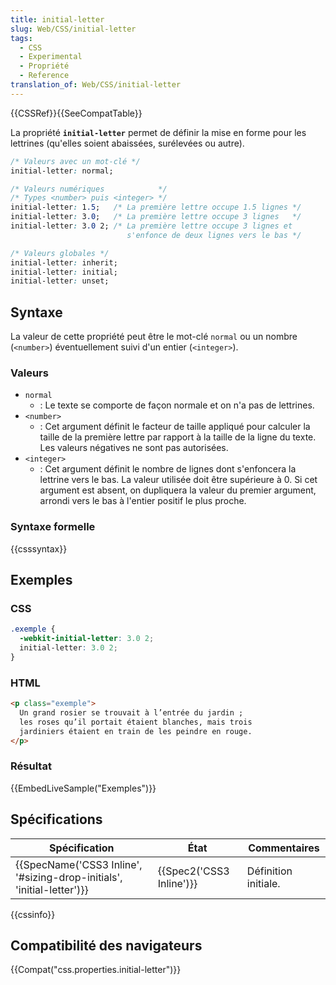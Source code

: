```yaml
---
title: initial-letter
slug: Web/CSS/initial-letter
tags:
  - CSS
  - Experimental
  - Propriété
  - Reference
translation_of: Web/CSS/initial-letter
---
```

{{CSSRef}}{{SeeCompatTable}}

La propriété **`initial-letter`** permet de définir la mise en forme pour les lettrines (qu'elles soient abaissées, surélevées ou autre).

```css
/* Valeurs avec un mot-clé */
initial-letter: normal;

/* Valeurs numériques            */
/* Types <number> puis <integer> */
initial-letter: 1.5;   /* La première lettre occupe 1.5 lignes */
initial-letter: 3.0;   /* La première lettre occupe 3 lignes   */
initial-letter: 3.0 2; /* La première lettre occupe 3 lignes et
                          s'enfonce de deux lignes vers le bas */

/* Valeurs globales */
initial-letter: inherit;
initial-letter: initial;
initial-letter: unset;
```

## Syntaxe

La valeur de cette propriété peut être le mot-clé `normal` ou un nombre (`<number>`) éventuellement suivi d'un entier (`<integer>`).

### Valeurs

- `normal`
  - : Le texte se comporte de façon normale et on n'a pas de lettrines.
- `<number>`
  - : Cet argument définit le facteur de taille appliqué pour calculer la taille de la première lettre par rapport à la taille de la ligne du texte. Les valeurs négatives ne sont pas autorisées.
- `<integer>`
  - : Cet argument définit le nombre de lignes dont s'enfoncera la lettrine vers le bas. La valeur utilisée doit être supérieure à 0. Si cet argument est absent, on dupliquera la valeur du premier argument, arrondi vers le bas à l'entier positif le plus proche.

### Syntaxe formelle

{{csssyntax}}

## Exemples

### CSS

```css
.exemple {
  -webkit-initial-letter: 3.0 2;
  initial-letter: 3.0 2;
}
```

### HTML

```html
<p class="exemple">
  Un grand rosier se trouvait à l’entrée du jardin ;
  les roses qu’il portait étaient blanches, mais trois
  jardiniers étaient en train de les peindre en rouge.
</p>
```

### Résultat

{{EmbedLiveSample("Exemples")}}

## Spécifications

| Spécification                                                                                | État                             | Commentaires         |
| -------------------------------------------------------------------------------------------- | -------------------------------- | -------------------- |
| {{SpecName('CSS3 Inline', '#sizing-drop-initials', 'initial-letter')}} | {{Spec2('CSS3 Inline')}} | Définition initiale. |

{{cssinfo}}

## Compatibilité des navigateurs

{{Compat("css.properties.initial-letter")}}
